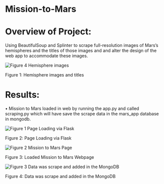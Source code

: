# Mission-to-Mars

# Overview of Project: 
  
 Using BeautifulSoup and Splinter to scrape full-resolution images of Mars’s hemispheres and the titles of those images and and alter the design of the web app to accommodate these images.
 
 ![Figure 4 Hemisphere images](https://user-images.githubusercontent.com/83877498/127776189-53555f93-c752-4b29-b47a-b811c776b577.PNG)
 
 Figure 1: Hemisphere images and titles
 
# Results: 
  • Mission to Mars loaded in web by running the app.py and called scraping.py which will have save the scrape data in the mars_app database in mongodb.

![Figure 1 Page Loading via Flask](https://user-images.githubusercontent.com/83877498/127776394-a8f18781-91ac-4a4c-a638-a3a6ff059691.PNG)

Figure 2: Page Loading via Flask

![Figure 2 Mission to Mars Page](https://user-images.githubusercontent.com/83877498/127776397-02d4239c-bd90-4872-aad7-76578515f529.PNG)

Figure 3: Loaded Mission to Mars Webpage

![Figure 3 Data was scrape and added in the MongoDB](https://user-images.githubusercontent.com/83877498/127776421-23a2d5da-6f51-4433-87cc-3555340f27de.PNG)

Figure 4:  Data was scrape and added in the MongoDB 

